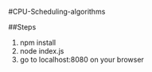 #CPU-Scheduling-algorithms


##Steps
1. npm install
2. node index.js
3. go to localhost:8080 on your browser
